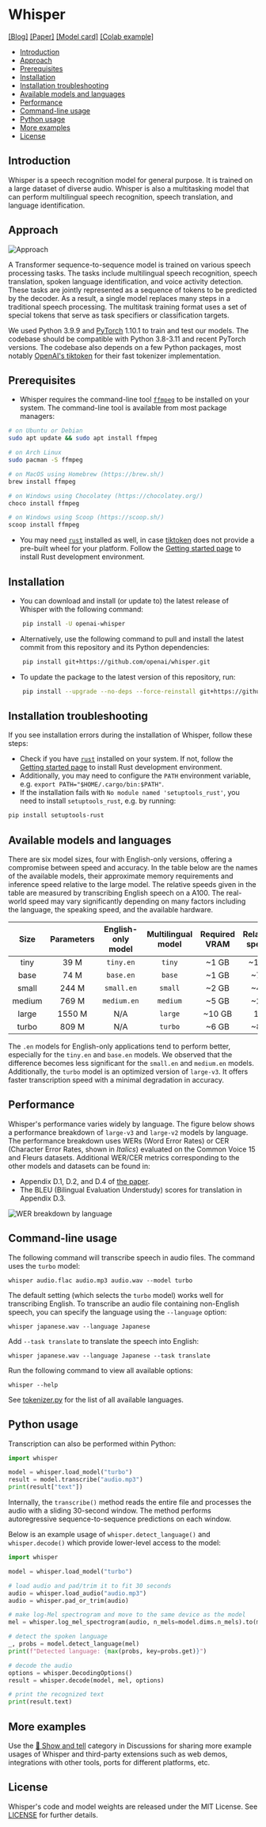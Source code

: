 
# Whisper <!-- omit in toc -->

[[Blog]](https://openai.com/blog/whisper)
[[Paper]](https://arxiv.org/abs/2212.04356)
[[Model card]](https://github.com/openai/whisper/blob/main/model-card.md)
[[Colab example]](https://colab.research.google.com/github/openai/whisper/blob/master/notebooks/LibriSpeech.ipynb)

- [Introduction](#introduction)
- [Approach](#approach)
- [Prerequisites](#prerequisites)
- [Installation](#installation)
- [Installation troubleshooting](#installation-troubleshooting)
- [Available models and languages](#available-models-and-languages)
- [Performance](#performance)
- [Command-line usage](#command-line-usage)
- [Python usage](#python-usage)
- [More examples](#more-examples)
- [License](#license)


## Introduction

Whisper is a speech recognition model for general purpose. It is trained on a large dataset of diverse audio. Whisper is also a multitasking model that can perform multilingual speech recognition, speech translation, and language identification.

## Approach

![Approach](https://raw.githubusercontent.com/openai/whisper/main/approach.png)

A Transformer sequence-to-sequence model is trained on various speech processing tasks. The tasks include multilingual speech recognition, speech translation, spoken language identification, and voice activity detection. These tasks are jointly represented as a sequence of tokens to be predicted by the decoder. As a result, a single model replaces many steps in a traditional speech processing. The multitask training format uses a set of special tokens that serve as task specifiers or classification targets.

We used Python 3.9.9 and [PyTorch](https://pytorch.org/) 1.10.1 to train and test our models. The codebase should be compatible with Python 3.8-3.11 and recent PyTorch versions. The codebase also depends on a few Python packages, most notably [OpenAI's tiktoken](https://github.com/openai/tiktoken) for their fast tokenizer implementation.

## Prerequisites

* Whisper requires the command-line tool [`ffmpeg`](https://ffmpeg.org/) to be installed on your system. The command-line tool is available from most package managers:

```bash
# on Ubuntu or Debian
sudo apt update && sudo apt install ffmpeg

# on Arch Linux
sudo pacman -S ffmpeg

# on MacOS using Homebrew (https://brew.sh/)
brew install ffmpeg

# on Windows using Chocolatey (https://chocolatey.org/)
choco install ffmpeg

# on Windows using Scoop (https://scoop.sh/)
scoop install ffmpeg
```
* You may need [`rust`](http://rust-lang.org) installed as well, in case [tiktoken](https://github.com/openai/tiktoken) does not provide a pre-built wheel for your platform. Follow the [Getting started page](https://www.rust-lang.org/learn/get-started) to install Rust development environment. 

## Installation

* You can download and install (or update to) the latest release of Whisper with the following command:

```bash
    pip install -U openai-whisper
```

* Alternatively, use the following command to pull and install the latest commit from this repository and its Python dependencies:

```bash
    pip install git+https://github.com/openai/whisper.git 
```

* To update the package to the latest version of this repository, run:

```bash
    pip install --upgrade --no-deps --force-reinstall git+https://github.com/openai/whisper.git
```
## Installation troubleshooting

If you see installation errors during the installation of Whisper, follow these steps:
* Check if you have [`rust`](http://rust-lang.org) installed on your system. If not, follow the [Getting started page](https://www.rust-lang.org/learn/get-started) to install Rust development environment.
* Additionally, you may need to configure the `PATH` environment variable, e.g. `export PATH="$HOME/.cargo/bin:$PATH"`.
* If the installation fails with `No module named 'setuptools_rust'`, you need to install `setuptools_rust`, e.g. by running:

```bash
pip install setuptools-rust
```

## Available models and languages

There are six model sizes, four with English-only versions, offering a compromise between speed and accuracy. In the table below are the names of the available models, their approximate memory requirements and inference speed relative to the large model. The relative speeds given in the table are measured by transcribing English speech on a A100. The real-world speed may vary significantly depending on many factors including the language, the speaking speed, and the available hardware.

|  Size  | Parameters | English-only model | Multilingual model | Required VRAM | Relative speed |
|:------:|:----------:|:------------------:|:------------------:|:-------------:|:--------------:|
|  tiny  |    39 M    |     `tiny.en`      |       `tiny`       |     ~1 GB     |      ~10x      |
|  base  |    74 M    |     `base.en`      |       `base`       |     ~1 GB     |      ~7x       |
| small  |   244 M    |     `small.en`     |      `small`       |     ~2 GB     |      ~4x       |
| medium |   769 M    |    `medium.en`     |      `medium`      |     ~5 GB     |      ~2x       |
| large  |   1550 M   |        N/A         |      `large`       |    ~10 GB     |       1x       |
| turbo  |   809 M    |        N/A         |      `turbo`       |     ~6 GB     |      ~8x       |

The `.en` models for English-only applications tend to perform better, especially for the `tiny.en` and `base.en` models. We observed that the difference becomes less significant for the `small.en` and `medium.en` models.
Additionally, the `turbo` model is an optimized version of `large-v3`. It offers faster transcription speed with a minimal degradation in accuracy.

## Performance 

Whisper's performance varies widely by language. The figure below shows a performance breakdown of `large-v3` and `large-v2` models by language. The performance breakdown uses WERs (Word Error Rates) or CER (Character Error Rates, shown in *Italics*) evaluated on the Common Voice 15 and Fleurs datasets. Additional WER/CER metrics corresponding to the other models and datasets can be found in:
* Appendix D.1, D.2, and D.4 of [the paper](https://arxiv.org/abs/2212.04356).
* The BLEU (Bilingual Evaluation Understudy) scores for translation in Appendix D.3.

![WER breakdown by language](https://github.com/openai/whisper/assets/266841/f4619d66-1058-4005-8f67-a9d811b77c62)

## Command-line usage

The following command will transcribe speech in audio files. The command uses the `turbo` model:

    whisper audio.flac audio.mp3 audio.wav --model turbo

The default setting (which selects the `turbo` model) works well for transcribing English. To transcribe an audio file containing non-English speech, you can specify the language using the `--language` option:

    whisper japanese.wav --language Japanese

Add `--task translate` to translate the speech into English:

    whisper japanese.wav --language Japanese --task translate

Run the following command to view all available options:

    whisper --help

See [tokenizer.py](https://github.com/openai/whisper/blob/main/whisper/tokenizer.py) for the list of all available languages.

## Python usage

Transcription can also be performed within Python: 

```python
import whisper

model = whisper.load_model("turbo")
result = model.transcribe("audio.mp3")
print(result["text"])
```

Internally, the `transcribe()` method reads the entire file and processes the audio with a sliding 30-second window. The method performs autoregressive sequence-to-sequence predictions on each window.

Below is an example usage of `whisper.detect_language()` and `whisper.decode()` which provide lower-level access to the model:

```python
import whisper

model = whisper.load_model("turbo")

# load audio and pad/trim it to fit 30 seconds
audio = whisper.load_audio("audio.mp3")
audio = whisper.pad_or_trim(audio)

# make log-Mel spectrogram and move to the same device as the model
mel = whisper.log_mel_spectrogram(audio, n_mels=model.dims.n_mels).to(model.device)

# detect the spoken language
_, probs = model.detect_language(mel)
print(f"Detected language: {max(probs, key=probs.get)}")

# decode the audio
options = whisper.DecodingOptions()
result = whisper.decode(model, mel, options)

# print the recognized text
print(result.text)
```

## More examples

Use the [🙌 Show and tell](https://github.com/openai/whisper/discussions/categories/show-and-tell) category in Discussions for sharing more example usages of Whisper and third-party extensions such as web demos, integrations with other tools, ports for different platforms, etc.

## License

Whisper's code and model weights are released under the MIT License. See [LICENSE](https://github.com/openai/whisper/blob/main/LICENSE) for further details.
